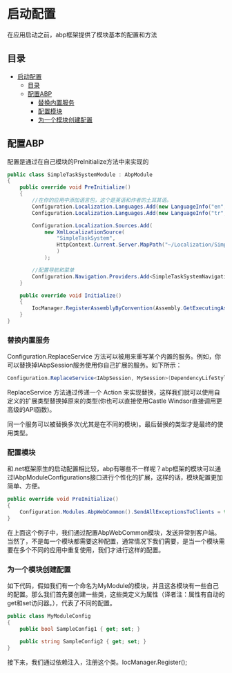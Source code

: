 # 启动配置

在应用启动之前，abp框架提供了模块基本的配置和方法

## 目录

<!-- TOC -->

- [启动配置](#%E5%90%AF%E5%8A%A8%E9%85%8D%E7%BD%AE)
    - [目录](#%E7%9B%AE%E5%BD%95)
    - [配置ABP](#%E9%85%8D%E7%BD%AEabp)
        - [替换内置服务](#%E6%9B%BF%E6%8D%A2%E5%86%85%E7%BD%AE%E6%9C%8D%E5%8A%A1)
        - [配置模块](#%E9%85%8D%E7%BD%AE%E6%A8%A1%E5%9D%97)
        - [为一个模块创建配置](#%E4%B8%BA%E4%B8%80%E4%B8%AA%E6%A8%A1%E5%9D%97%E5%88%9B%E5%BB%BA%E9%85%8D%E7%BD%AE)

<!-- /TOC -->

## 配置ABP

配置是通过在自己模块的PreInitialize方法中来实现的

```c#
public class SimpleTaskSystemModule : AbpModule
{
    public override void PreInitialize()
    {
        //在你的应用中添加语言包，这个是英语和作者的土耳其语。
        Configuration.Localization.Languages.Add(new LanguageInfo("en", "English", "famfamfam-flag-england", true));
        Configuration.Localization.Languages.Add(new LanguageInfo("tr", "Türkçe", "famfamfam-flag-tr"));

        Configuration.Localization.Sources.Add(
            new XmlLocalizationSource(
                "SimpleTaskSystem",
                HttpContext.Current.Server.MapPath("~/Localization/SimpleTaskSystem")
                )
            );

        //配置导航和菜单
        Configuration.Navigation.Providers.Add<SimpleTaskSystemNavigationProvider>();
    }

    public override void Initialize()
    {
        IocManager.RegisterAssemblyByConvention(Assembly.GetExecutingAssembly());
    }
}
```

### 替换内置服务

Configuration.ReplaceService 方法可以被用来重写某个内置的服务。例如，你可以替换掉IAbpSession服务使用你自己扩展的服务。如下所示：

```c#
Configuration.ReplaceService<IAbpSession, MySession>(DependencyLifeStyle.Transient);
```

ReplaceService 方法通过传递一个 Action 来实现替换，这样我们就可以使用自定义的扩展类型替换掉原来的类型(你也可以直接使用Castle Windsor直接调用更高级的API函数)。

同一个服务可以被替换多次(尤其是在不同的模块)。最后替换的类型才是最终的使用类型。

### 配置模块

和.net框架原生的启动配置相比较，abp有哪些不一样呢？abp框架的模块可以通过IAbpModuleConfigurations接口进行个性化的扩展，这样的话，模块配置更加简单、方便。

```c#
public override void PreInitialize()
{
    Configuration.Modules.AbpWebCommon().SendAllExceptionsToClients = true;
}
```

在上面这个例子中，我们通过配置AbpWebCommon模块，发送异常到客户端。当然了，不是每一个模块都需要这种配置，通常情况下我们需要，是当一个模块需要在多个不同的应用中重复使用，我们才进行这样的配置。

### 为一个模块创建配置

如下代码，假如我们有一个命名为MyModule的模块，并且这各模块有一些自己的配置。那么我们首先要创建一些类，这些类定义为属性（译者注：属性有自动的get和set访问器。），代表了不同的配置。

```c#
public class MyModuleConfig
{
    public bool SampleConfig1 { get; set; }

    public string SampleConfig2 { get; set; }
}
```

接下来，我们通过依赖注入，注册这个类。IocManager.Register();